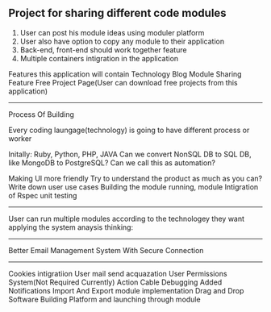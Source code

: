 ## Project for sharing different code modules
1. User can post his module ideas using moduler platform
2. User also have option to copy any module to their application
3. Back-end, front-end should work together feature
4. Multiple containers intigration in the application

Features this application will contain
Technology Blog
Module Sharing Feature
Free Project Page(User can download free projects from this application)
___________________________________________________________________________________________________

Process Of Building

Every coding laungage(technology) is going to have different process or worker

Initally: Ruby, Python, PHP, JAVA
Can we convert NonSQL DB to SQL DB, like MongoDB to PostgreSQL? Can we call this as automation?

Making UI more friendly
Try to understand the product as much as you can?
Write down user use cases
Building the module running, module
Intigration of Rspec unit testing
_________________________________________________________________________________________________________

User can run multiple modules according to the technologey they want applying the system anaysis thinking:
__________________________________________________________________________________________________________

Better Email Management System With Secure Connection
_______________________________________________________________________________________________________
Cookies intigratiion
User mail send acquazation
User Permissions System(Not Required Currently)
Action Cable Debugging
Added Notifications
Import And Export module implementation
Drag and Drop Software Building Platform and launching through module